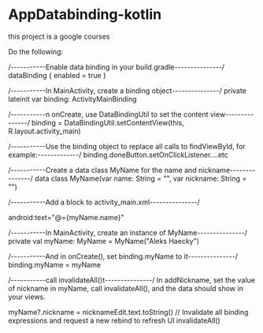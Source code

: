 # AppDatabinding-kotlin

this project is a google courses

Do the following:

/-----------Enable data binding in your build.gradle---------------/
dataBinding {
enabled = true
}

/-----------In MainActivity, create a binding object---------------/
private lateinit var binding: ActivityMainBinding

/-----------n onCreate, use DataBindingUtil to set the content view---------------/
binding = DataBindingUtil.setContentView(this, R.layout.activity_main)

/-----------Use the binding object to replace all calls to findViewById, for example:-------------/
binding.doneButton.setOnClickListener….etc


/-----------Create a data class MyName for the name and nickname---------------/
data class MyName(var name: String = "", var nickname: String = "")

/-----------Add a <data> block to activity_main.xml---------------/
<data>
    <variable
    name="myName"
    type="com.example.android.aboutme.MyName" />
</data>

android:text="@={myName.name}"

/-----------In MainActivity, create an instance of MyName---------------/
private val myName: MyName = MyName("Aleks Haecky")

/-----------And in onCreate(), set binding.myName to it---------------/
binding.myName = myName

/-----------call invalidateAll()t---------------/
In addNickname, set the value of nickname in myName, call invalidateAll(), and the data should show in your views.

myName?.nickname = nicknameEdit.text.toString()
// Invalidate all binding expressions and request a new rebind to refresh UI
invalidateAll()
